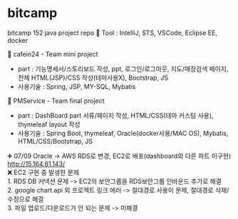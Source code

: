 # bitcamp
bitcamp 152 java project repo :space_invader:
Tool : IntelliJ, STS, VSCode, Eclipse EE, docker


:notebook_with_decorative_cover: cafein24 - Team mini project
  - part : 기능명세서/스토리보드 작성, ppt, 
           로그인/로그아웃, 지도/매장검색 페이지, 전체 HTML(JSP)/CSS 작성(테마사용X), Bootstrap, JS
  - 사용기술 : Spring, JSP, MY-SQL, Mybatis
 
 
:notebook_with_decorative_cover: PMService - Team final project
  - part : DashBoard part 서류/페이지 작성, HTML/CSS(테마 커스텀 사용), thymeleaf layout 작성
  - 사용기술 : Spring Boot, thymeleaf, Oracle(docker사용/MAC OS), Mybatis, HTML/CSS/Bootstrap, JS
  
  :heavy_plus_sign: 07/09 Oracle -> AWS RDS로 변경, EC2로 배포(dashboard외 다른 파트 미구현)<br>
  http://15.164.81.143/<br>
  :x: EC2 구현 중 발생한 문제<br>
      1. RDS DB 커넥션 문제 -> EC2의 보안그룹을 RDS보안그룹 인바운드 추가로 해결<br>
      2. google chart api 외 프로젝트 링크 에러 -> 절대경로 사용이 문제, 절대경로 삭제/수정으로 해결<br>
      3. 파일 업로드/다운로드가 안 되는 문제 -> 미해결<br>
    
